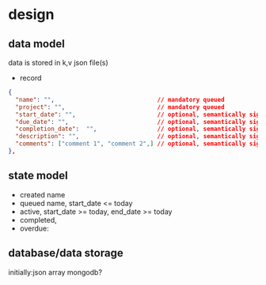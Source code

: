 # design

## data model

data is stored in k,v json file(s)

- record

```json
{
  "name": "",                             // mandatory queued
  "project": "",                          // mandatory queued
  "start_date": "",                       // optional, semantically significant
  "due_date": "",                         // optional, semantically significant
  "completion_date":  "",                 // optional, semantically significant
  "description": "",                      // optional, semantically significant
  "comments": ["comment 1", "comment 2",] // optional, semantically significant
},
```

## state model
  - created name
  - queued name, start_date <= today
  - active, start_date >= today, end_date >= today
  - completed, 
  - overdue:

## database/data storage

initially:json array
mongodb?